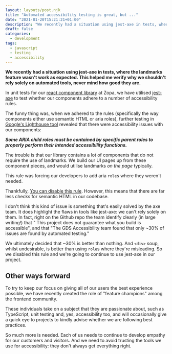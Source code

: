 ```yaml
---
layout: layouts/post.njk
title: "Automated accessibility testing is great, but ..."
date: "2021-01-20T15:21:21+01:00"
description: "We recently had a situation using jest-axe in tests, where the landmarks feature wasn't work as expected. This helped me verify why we shouldn't rely solely on automated tools, never mind how good they are."
draft: false
categories:
  - development
tags:
  - javascript
  - testing
  - accessibility
---
```


**We recently had a situation using jest-axe in tests, where the landmarks feature wasn't work as expected. This helped me verify why we shouldn't rely solely on automated tools, never mind how good they are.**

In unit tests for our [react component library](https://github.com/zopaUK/react-components) at Zopa, we have utilised [jest-axe](https://github.com/nickcolley/jest-axe) to test whether our components adhere to a number of accessibility rules.

The funny thing was, when we adhered to the rules (specifically the way components either use semantic HTML or aria roles), further testing in [Google's Lighthouse tool](https://developers.google.com/web/tools/lighthouse/) revealed that there were accessibility issues with our components:

**_Some ARIA child roles must be contained by specific parent roles to properly perform their intended accessibility functions._**

The trouble is that our library contains a lot of components that do not require the use of landmarks. We build our UI pages up from these component pieces, and would utilise landmarks _on the page_ typically.

This rule was forcing our developers to add aria `role`s where they weren't needed.

Thankfully, [You can disable this rule](https://github.com/nickcolley/jest-axe/issues/92). However, this means that there are far less checks for semantic HTML in our codebase.

I don't think this kind of issue is something that's easily solved by the axe team. It does highlight the flaws in tools like jest-axe: we can't rely solely on them. In fact, right on the Github repo the team identify clearly (in large writing!) that " This project does not guarantee what you build is accessible", and that "The GDS Accessibility team found that only ~30% of issues are found by automated testing."

We ultimately decided that ~30% is better than nothing. And `<div>` soup, whilst undesirable, is better than using `role`s where they're misleading. So we disabled this rule and we're going to continue to use jest-axe in our project.

## Other ways forward

To try to keep our focus on giving all of our users the best experience possible, we have recently created the role of "feature champions" among the frontend community.

These individuals take on a subject that they are passionate about, such as TypeScript, unit testing and, yes, accessibility too, and will occasionally give a quick eye to projects to kindly advise whether we are following best practices.

So much more is needed. Each of us needs to continue to develop empathy for our customers and visitors. And we need to avoid trusting the tools we use for accessibility: they don't always get everything right.
